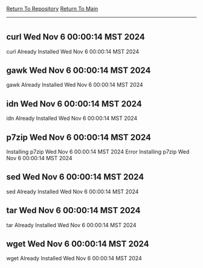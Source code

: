 [Return To Repository](https://github.com/DigitalWarrior/piholeparser/)
[Return To Main](https://github.com/DigitalWarrior/piholeparser/blob/master/RecentRunLogs/Mainlog.md)
____________________________________
# 
## curl Wed Nov  6 00:00:14 MST 2024
curl Already Installed Wed Nov  6 00:00:14 MST 2024
## gawk Wed Nov  6 00:00:14 MST 2024
gawk Already Installed Wed Nov  6 00:00:14 MST 2024
## idn Wed Nov  6 00:00:14 MST 2024
idn Already Installed Wed Nov  6 00:00:14 MST 2024
## p7zip Wed Nov  6 00:00:14 MST 2024
Installing p7zip Wed Nov  6 00:00:14 MST 2024
Error Installing p7zip Wed Nov  6 00:00:14 MST 2024
## sed Wed Nov  6 00:00:14 MST 2024
sed Already Installed Wed Nov  6 00:00:14 MST 2024
## tar Wed Nov  6 00:00:14 MST 2024
tar Already Installed Wed Nov  6 00:00:14 MST 2024
## wget Wed Nov  6 00:00:14 MST 2024
wget Already Installed Wed Nov  6 00:00:14 MST 2024
